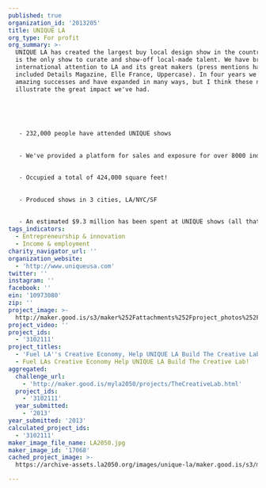 ```yaml
---
published: true
organization_id: '2013205'
title: UNIQUE LA
org_type: For profit
org_summary: >-
  UNIQUE LA has created the largest buy local design show in the country - and
  is the only show to curate and show-off local-made talent. We have brought
  international attention to LA and its great makers (press mentions have
  included Details Magazine, Elle France, Uppercase). In four years we've had
  amazing successes and have expanded in many ways, but I think these numbers
  illustrate the great impact we've had.
   
   
   
   
   
   - 232,000 people have attended UNIQUE shows
   
   
   - We've provided a platform for sales and exposure for over 8000 independent designers + artists
   
   
   - Occupied a total of 424,000 square feet! 
   
   
   - Produced shows in 3 cities, LA/NYC/SF 
   
   
   - An estimated $9.3 million has been spent at UNIQUE shows (all that money goes right back into the local economy)
tags_indicators:
  - Entrepreneurship & innovation
  - Income & employment
charity_navigator_url: ''
organization_website:
  - 'http://www.uniqueusa.com'
twitter: ''
instagram: ''
facebook: ''
ein: '10973080'
zip: ''
project_image: >-
  http://maker.good.is/s3/maker%252Fattachments%252Fproject_photos%252Fimages%252F17068%252Fdisplay%252FLA2050.jpg=c570x385
project_video: ''
project_ids:
  - '3102111'
project_titles:
  - 'Fuel LA''s Creative Economy, Help UNIQUE LA Build The Creative Lab!'
  - Fuel LAs Creative Economy Help UNIQUE LA Build The Creative Lab!
aggregated:
  challenge_url:
    - 'http://maker.good.is/myla2050/projects/TheCreativeLab.html'
  project_ids:
    - '3102111'
  year_submitted:
    - '2013'
year_submitted: '2013'
calculated_project_ids:
  - '3102111'
maker_image_file_name: LA2050.jpg
maker_image_id: '17068'
cached_project_image: >-
  https://archive-assets.la2050.org/images/unique-la/maker.good.is/s3/maker%252Fattachments%252Fproject_photos%252Fimages%252F17068%252Fdisplay%252FLA2050.jpg=c570x385.jpg

---
```

